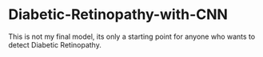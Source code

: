 # Diabetic-Retinopathy-with-CNN
This is not my final model, its only a starting point for anyone who wants to detect Diabetic Retinopathy. 


